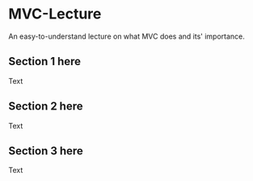 # MVC-Lecture
An easy-to-understand lecture on what MVC does and its' importance.

## Section 1 here
Text

## Section 2 here
Text

## Section 3 here
Text